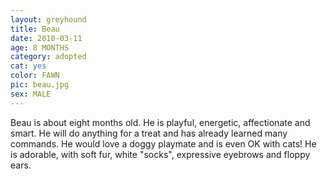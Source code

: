 ```yaml
---
layout: greyhound
title: Beau
date: 2010-03-11
age: 8 MONTHS
category: adopted
cat: yes
color: FAWN
pic: beau.jpg
sex: MALE
---
```

Beau is about eight months old. He is playful, energetic, affectionate and smart. He will do anything for a treat and
has already learned many commands. He would love a doggy playmate and is even OK with cats! He is adorable, with soft
fur, white "socks", expressive eyebrows and floppy ears. 
